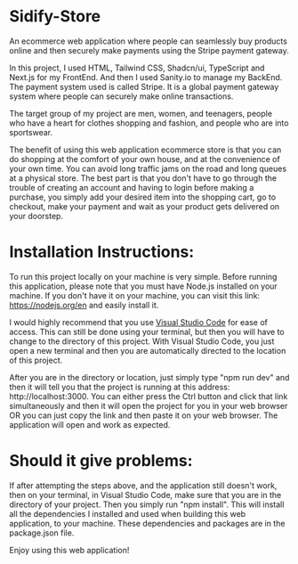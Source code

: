 # Sidify-Store
An ecommerce web application where people can seamlessly buy products online and then securely make payments using the Stripe payment gateway.

In this project, I used HTML, Tailwind CSS, Shadcn/ui, TypeScript and Next.js for my FrontEnd. And then I used Sanity.io to manage my BackEnd. The payment system used is called Stripe. It is a global payment gateway system where people can securely make online transactions.

The target group of my project are men, women, and teenagers, people who have a heart for clothes shopping and fashion, and people who are into sportswear. 

The benefit of using this web application ecommerce store is that you can do shopping at the comfort of your own house, and at the convenience of your own time. You can avoid long traffic jams on the road and long queues at a physical store. The best part is that you don't have to go through the trouble of creating an account and having to login before making a purchase, you simply add your desired item into the shopping cart, go to checkout, make your payment and wait as your product gets delivered on your doorstep. 

# Installation Instructions:

To run this project locally on your machine is very simple. Before running this application, please note that you must have Node.js installed on your machine. If you don't have it on your machine, you can visit this link: https://nodejs.org/en and easily install it. 

I would highly recommend that you use [Visual Studio Code](https://code.visualstudio.com/) for ease of access. This can still be done using your terminal, but then you will have to change to the directory of this project. With Visual Studio Code, you just open a new terminal and then you are automatically directed to the location of this project.

After you are in the directory or location, just simply type "npm run dev" and then it will tell you that the project is running at this address: http://localhost:3000. You can either press the Ctrl button and click that link simultaneously and then it will open the project for you in your web browser OR you can just copy the link and then paste it on your web browser. The application will open and work as expected.

# Should it give problems:

If after attempting the steps above, and the application still doesn't work, then on your terminal, in Visual Studio Code, make sure that you are in the directory of your project. Then you simply run "npm install". This will install all the dependencies I installed and used when building this web application, to your machine. These dependencies and packages are in the package.json file.

Enjoy using this web application! 

